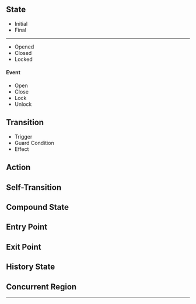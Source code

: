 ## State

* Initial
* Final

---

* Opened
* Closed
* Locked

#### Event

* Open
* Close
* Lock
* Unlock

## Transition

* Trigger
* Guard Condition
* Effect

## Action

## Self-Transition

## Compound State

## Entry Point

## Exit Point

## History State

## Concurrent Region

---
